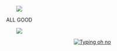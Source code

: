 <p align="center"><img src="https://wakatime.com/badge/user/f705279b-7ebe-4c84-8754-d87c013658d7.svg"> <br></p>


<p align="center">
  ALL GOOD
</p>
<p align="center"><img src="https://media1.tenor.com/m/lCP8U3IWX0wAAAAd/its-not-working-frame-order.gif" /></p>

<p align="end">
  <a href="https://git.io/typing-svg">
    <img src="https://readme-typing-svg.demolab.com?font=Fira+Code&weight=200&size=30&pause=50&color=&width=800&height=50&lines=🤖+oh,+noooo!" alt="Typing oh no" />
  </a>
</p>
